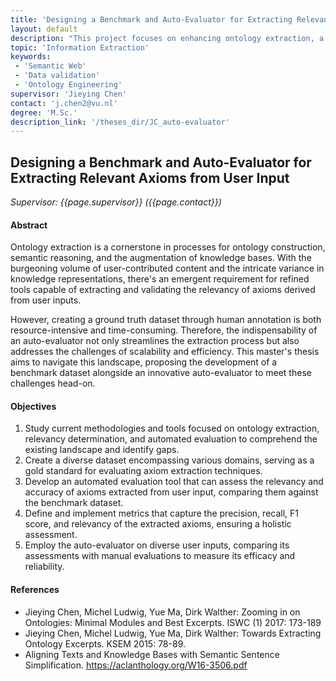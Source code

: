```yaml
---
title: 'Designing a Benchmark and Auto-Evaluator for Extracting Relevant Axioms from User Input'
layout: default
description: "This project focuses on enhancing ontology extraction, a key component in semantic reasoning and knowledge base expansion. It addresses the challenges of processing vast, varied user-contributed content by proposing an innovative auto-evaluator."
topic: 'Information Extraction' 
keywords: 
 - 'Semantic Web'
 - 'Data validation'
 - 'Ontology Engineering'
supervisor: 'Jieying Chen'
contact: 'j.chen2@vu.nl'
degree: 'M.Sc.'
description_link: '/theses_dir/JC_auto-evaluator'
---
```


## Designing a Benchmark and Auto-Evaluator for Extracting Relevant Axioms from User Input

*Supervisor: {{page.supervisor}} ({{page.contact}})*

#### Abstract 
Ontology extraction is a cornerstone in processes for ontology construction, semantic reasoning, and the augmentation of knowledge bases. With the burgeoning volume of user-contributed content and the intricate variance in knowledge representations, there's an emergent requirement for refined tools capable of extracting and validating the relevancy of axioms derived from user inputs. 

However, creating a ground truth dataset through human annotation is both resource-intensive and time-consuming. Therefore, the indispensability of an auto-evaluator not only streamlines the extraction process but also addresses the challenges of scalability and efficiency. This master's thesis aims to navigate this landscape, proposing the development of a benchmark dataset alongside an innovative auto-evaluator to meet these challenges head-on.



#### Objectives
1. Study current methodologies and tools focused on ontology extraction, relevancy determination, and automated evaluation to comprehend the existing landscape and identify gaps.
2. Create a diverse dataset encompassing various domains, serving as a gold standard for evaluating axiom extraction techniques.
3. Develop an automated evaluation tool that can assess the relevancy and accuracy of axioms extracted from user input, comparing them against the benchmark dataset.
4. Define and implement metrics that capture the precision, recall, F1 score, and relevancy of the extracted axioms, ensuring a holistic assessment.
5. Employ the auto-evaluator on diverse user inputs, comparing its assessments with manual evaluations to measure its efficacy and reliability.


#### References
- Jieying Chen, Michel Ludwig, Yue Ma, Dirk Walther: Zooming in on Ontologies: Minimal Modules and Best Excerpts. ISWC (1) 2017: 173-189
- Jieying Chen, Michel Ludwig, Yue Ma, Dirk Walther: Towards Extracting Ontology Excerpts. KSEM 2015: 78-89.
- Aligning Texts and Knowledge Bases with Semantic Sentence Simplification. https://aclanthology.org/W16-3506.pdf



